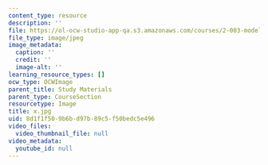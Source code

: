 ```yaml
---
content_type: resource
description: ''
file: https://ol-ocw-studio-app-qa.s3.amazonaws.com/courses/2-003-modeling-dynamics-and-control-i-spring-2005/8d1f1f509b6bd97b89c5f50bedc5e496_x.jpg
file_type: image/jpeg
image_metadata:
  caption: ''
  credit: ''
  image-alt: ''
learning_resource_types: []
ocw_type: OCWImage
parent_title: Study Materials
parent_type: CourseSection
resourcetype: Image
title: x.jpg
uid: 8d1f1f50-9b6b-d97b-89c5-f50bedc5e496
video_files:
  video_thumbnail_file: null
video_metadata:
  youtube_id: null
---
```

